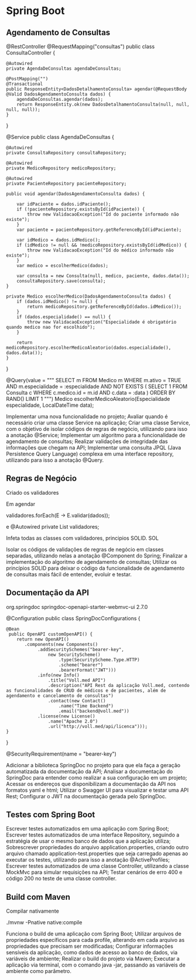 # Spring Boot

## Agendamento de Consultas

@RestController
@RequestMapping("consultas")
public class ConsultaController {

    @Autowired
    private AgendaDeConsultas agendaDeConsultas;
    
    @PostMapping("")
    @Transactional
    public ResponseEntity<DadosDetalhamentoConsulta> agendar(@RequestBody @Valid DadosAgendamentoConsulta dados) {
        agendaDeConsultas.agendar(dados);
        return ResponseEntity.ok(new DadosDetalhamentoConsulta(null, null, null, null));
    }
    
}

@Service
public class AgendaDeConsultas {

    @Autowired
    private ConsultaRepository consultaRepository;

    @Autowired
    private MedicoRepository medicoRepository;

    @Autowired
    private PacienteRepository pacienteRepository;
    
    public void agendar(DadosAgendamentoConsulta dados) {

        var idPaciente = dados.idPaciente();
        if (!pacienteRepository.existsById(idPaciente)) {
            throw new ValidacaoException("Id do paciente informado não existe");
        }
        var paciente = pacienteRepository.getReferenceById(idPaciente);

        var idMedico = dados.idMedico();
        if (idMedico != null && !medicoRepository.existsById(idMedico)) {
            throw new ValidacaoException("Id do médico informado não existe");
        }
        var medico = escolherMedico(dados);

        var consulta = new Consulta(null, medico, paciente, dados.data());
        consultaRepository.save(consulta);
    }

    private Medico escolherMedico(DadosAgendamentoConsulta dados) {
        if (dados.idMedico() != null) {
            return medicoRepository.getReferenceById(dados.idMedico());
        }
        if (dados.especialidade() == null) {
            throw new ValidacaoException("Especialidade é obrigatório quando medico nao for escolhido");
        }

        return medicoRepository.escolherMedicoAleatorio(dados.especialidade(), dados.data());
    }
}

@Query(value = """
        SELECT m 
        FROM Medico m 
        WHERE 
            m.ativo = TRUE
            AND m.especialidade = :especialidade
            AND NOT EXISTS (
                SELECT 1
                FROM Consulta c
                WHERE 
                    c.medico.id = m.id
                    AND c.data = :data
            )
        ORDER BY RAND()
        LIMIT 1
    """)
    Medico escolherMedicoAleatorio(Especialidade especialidade, LocalDateTime data);

Implementar uma nova funcionalidade no projeto;
Avaliar quando é necessário criar uma classe Service na aplicação;
Criar uma classe Service, com o objetivo de isolar códigos de regras de negócio, utilizando para isso a anotação @Service;
Implementar um algoritmo para a funcionalidade de agendamento de consultas;
Realizar validações de integridade das informações que chegam na API;
Implementar uma consulta JPQL (Java Persistence Query Language) complexa em uma interface repository, utilizando para isso a anotação @Query.

## Regras de Negócio

Criado os validadores

Em agendar

validadores.forEach(E -> E.validar(dados));

e  @Autowired
    private List<ValidadorAgendamentoConsultas> validadores;

Infeta todas as classes com validadores, principios SOLID. SOL

Isolar os códigos de validações de regras de negócio em classes separadas, utilizando nelas a anotação @Component do Spring;
Finalizar a implementação do algoritmo de agendamento de consultas;
Utilizar os princípios SOLID para deixar o código da funcionalidade de agendamento de consultas mais fácil de entender, evoluir e testar.

## Documentação da API

<dependency>
    <groupId>org.springdoc</groupId>
    <artifactId>springdoc-openapi-starter-webmvc-ui</artifactId>
    <version>2.7.0</version>
</dependency>

@Configuration
public class SpringDocConfigurations {
    
    @Bean
     public OpenAPI customOpenAPI() {
        return new OpenAPI()
           .components(new Components()
                .addSecuritySchemes("bearer-key",
                    new SecurityScheme()
                        .type(SecurityScheme.Type.HTTP)
                        .scheme("bearer")
                        .bearerFormat("JWT")))
                .info(new Info()
                    .title("Voll.med API")
                    .description("API Rest da aplicação Voll.med, contendo as funcionalidades de CRUD de médicos e de pacientes, além de agendamento e cancelamento de consultas")
                    .contact(new Contact()
                        .name("Time Backend")
                        .email("backend@voll.med"))
                .license(new License()
                    .name("Apache 2.0")
                    .url("http://voll.med/api/licenca")));
    }
}

@SecurityRequirement(name = "bearer-key")

Adicionar a biblioteca SpringDoc no projeto para que ela faça a geração automatizada da documentação da API;
Analisar a documentação do SpringDoc para entender como realizar a sua configuração em um projeto;
Acessar os endereços que disponibilizam a documentação da API nos formatos yaml e html;
Utilizar o Swagger UI para visualizar e testar uma API Rest;
Configurar o JWT na documentação gerada pelo SpringDoc.

## Testes com Spring Boot

Escrever testes automatizados em uma aplicação com Spring Boot;
Escrever testes automatizados de uma interface Repository, seguindo a estratégia de usar o mesmo banco de dados que a aplicação utiliza;
Sobrescrever propriedades do arquivo application.properties, criando outro arquivo chamado application-test.properties que seja carregado apenas ao executar os testes, utilizando para isso a anotação @ActiveProfiles;
Escrever testes automatizados de uma classe Controller, utilizando a classe MockMvc para simular requisições na API;
Testar cenários de erro 400 e código 200 no teste de uma classe controller.

## Build com Maven

Compilar nativamente

./mvnw -Pnative native:compile

Funciona o build de uma aplicação com Spring Boot;
Utilizar arquivos de propriedades específicos para cada profile, alterando em cada arquivo as propriedades que precisam ser modificadas;
Configurar informações sensíveis da aplicação, como dados de acesso ao banco de dados, via variáveis de ambiente;
Realizar o build do projeto via Maven;
Executar a aplicação via terminal, com o comando java -jar, passando as variáveis de ambiente como parâmetro.
